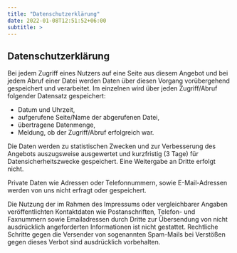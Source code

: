 ```yaml
---
title: "Datenschutzerklärung"
date: 2022-01-08T12:51:52+06:00
subtitle: >
---
```

## Datenschutzerklärung
Bei jedem Zugriff eines Nutzers auf eine Seite aus diesem Angebot und bei jedem Abruf 
einer Datei werden Daten über diesen Vorgang vorübergehend gespeichert und verarbeitet.
Im einzelnen wird über jeden Zugriff/Abruf folgender Datensatz gespeichert: 
*  Datum und Uhrzeit, 
* aufgerufene Seite/Name der abgerufenen Datei, 
* übertragene Datenmenge, 
* Meldung, ob der Zugriff/Abruf erfolgreich war. 
 
Die Daten werden zu statistischen Zwecken und zur Verbesserung des Angebots auszugsweise ausgewertet und kurzfristig 
(3 Tage) für Datensicherheitszwecke gespeichert. Eine Weitergabe an Dritte erfolgt nicht. 

Private Daten wie Adressen oder Telefonnummern, sowie E-Mail-Adressen werden von uns nicht 
erfragt oder gespeichert. 

Die Nutzung der im Rahmen des Impressums oder vergleichbarer Angaben veröffentlichten Kontaktdaten wie Postanschriften, 
Telefon- und Faxnummern sowie Emailadressen durch Dritte zur Übersendung von nicht ausdrücklich angeforderten 
Informationen ist nicht gestattet. Rechtliche Schritte gegen die Versender von 
sogenannten Spam-Mails bei Verstößen gegen dieses Verbot sind ausdrücklich vorbehalten. 